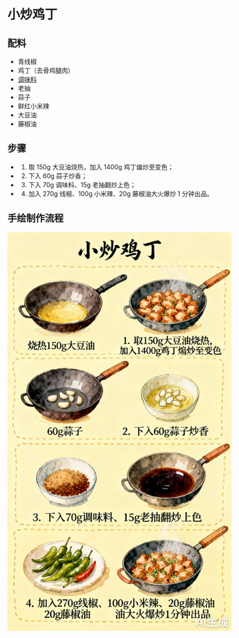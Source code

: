 # 小炒鸡丁

## 配料
- 青线椒
- 鸡丁（去骨鸡腿肉）
- [调味料](/配料/调味料（小炒鸡丁）.md)
- 老抽
- 蒜子
- 鲜红小米辣
- 大豆油
- 藤椒油

## 步骤
- 1. 取 150g 大豆油烧热，加入 1400g 鸡丁煸炒至变色；
- 2. 下入 60g 蒜子炒香；
- 3. 下入 70g 调味料、15g 老抽翻炒上色；
- 4. 加入 270g 线椒、100g 小米辣、20g 藤椒油大火爆炒 1 分钟出品。

## 手绘制作流程

![手绘制作流程](../images/炒菜/小炒鸡丁.jpg)
